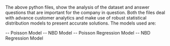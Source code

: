 The above python files, show the analysis of the dataset and answer questions that are important for the company in question.
Both the files deal with advance customer analytics and make use of robust statistical distribution models to present accurate solutions. The models used are:

-- Poisson Model
-- NBD Model
-- Poisson Regression Model
-- NBD Regression Model
